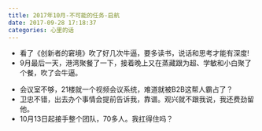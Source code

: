 ```yaml
---
title: 2017年10月-不可能的任务-启航
date: 2017-09-28 17:18:37
categories: 心里的话
---
```

 

 - 看了《创新者的窘境》吹了好几次牛逼，要多读书，说话和思考才能有深度!
 - 9月最后一天，港湾聚餐了一下，接着晚上又在蒸藏跟为超、学敏和小白聚了个餐，吹了会牛逼。	

<!--more-->

 - 会议室不够，21楼就一个视频会议系统，难道就被B2B这帮人霸占了？
 - 卫忠不错，出去办个事情会提前告诉我，靠谱。观兴就不跟我说，我还费劲留他。		
 - 10月13日起接手整个团队，70多人。我扛得住吗？

 	